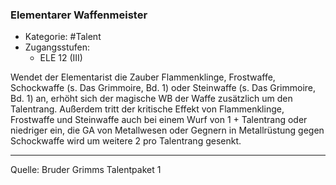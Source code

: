 ### Elementarer Waffenmeister

- Kategorie: #Talent
- Zugangsstufen:
  - ELE 12 (III)

Wendet der Elementarist die Zauber Flammenklinge, Frostwaffe, Schockwaffe (s. Das Grimmoire, Bd. 1) oder Steinwaffe (s. Das Grimmoire, Bd. 1) an, erhöht sich der magische WB der Waffe zusätzlich um den Talentrang. Außerdem tritt der kritische Effekt von Flammenklinge, Frostwaffe und Steinwaffe auch bei einem Wurf von 1 + Talentrang oder niedriger ein, die GA von Metallwesen oder Gegnern in Metallrüstung gegen Schockwaffe wird um weitere 2 pro Talentrang gesenkt.

---

Quelle: Bruder Grimms Talentpaket 1
